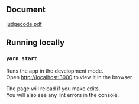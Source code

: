## Document
[judgecode.pdf](https://github.com/VictorBDias/judgecode-ts/files/11384791/judgecode.pdf)


## Running locally

### `yarn start`

Runs the app in the development mode.\
Open [http://localhost:3000](http://localhost:3000) to view it in the browser.

The page will reload if you make edits.\
You will also see any lint errors in the console.

